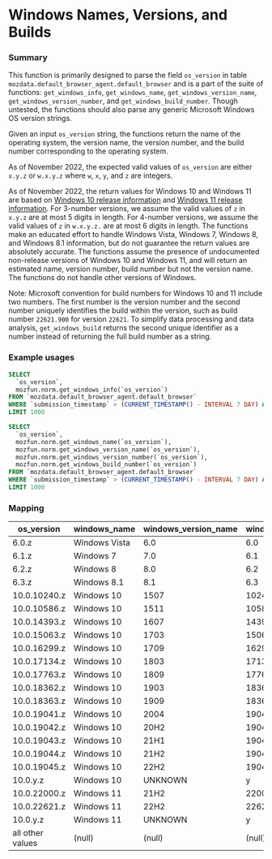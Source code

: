 # Windows Names, Versions, and Builds

### Summary
This function is primarily designed to parse the field `os_version` in table `mozdata.default_browser_agent.default_browser` and is a part of the suite of functions: `get_windows_info`, `get_windows_name`, `get_windows_version_name`, `get_windows_version_number`, and `get_windows_build_number`. Though untested, the functions should also parse any generic Microsoft Windows OS version strings.

Given an input `os_version` string, the functions return the name of the operating system, the version name, the version number, and the build number corresponding to the operating system.

As of November 2022, the expected valid values of `os_version` are either `x.y.z` or `w.x.y.z` where `w`, `x`, `y`, and `z` are integers.

As of November 2022, the return values for Windows 10 and Windows 11 are based on [Windows 10 release information](https://learn.microsoft.com/en-us/windows/release-health/release-information) and [Windows 11 release information](https://learn.microsoft.com/en-us/windows/release-health/windows11-release-information). For 3-number versions, we assume the valid values of `z` in `x.y.z` are at most 5 digits in length. For 4-number versions, we assume the valid values of `z` in `w.x.y.z.` are at most 6 digits in length. The functions make an educated effort to handle Windows Vista, Windows 7, Windows 8, and Windows 8.1 information, but do not guarantee the return values are absolutely accurate. The functions assume the presence of undocumented non-release versions of Windows 10 and Windows 11, and will return an estimated name, version number, build number but not the version name. The functions do not handle other versions of Windows.

Note: Microsoft convention for build numbers for Windows 10 and 11 include two numbers. The first number is the version number and the second number uniquely identifies the build within the version, such as build number `22621.900` for version `22621`. To simplify data processing and data analysis, `get_windows_build` returns the second unique identifier as a number instead of returning the full build number as a string.

### Example usages

```sql
SELECT
  `os_version`,
  mozfun.norm.get_windows_info(`os_version`)
FROM `mozdata.default_browser_agent.default_browser`
WHERE `submission_timestamp` > (CURRENT_TIMESTAMP() - INTERVAL 7 DAY) AND LEFT(document_id, 2) = '00'
LIMIT 1000
```

```sql
SELECT
  `os_version`,
  mozfun.norm.get_windows_name(`os_version`),
  mozfun.norm.get_windows_version_name(`os_version`),
  mozfun.norm.get_windows_version_number(`os_version`),
  mozfun.norm.get_windows_build_number(`os_version`)
FROM `mozdata.default_browser_agent.default_browser`
WHERE `submission_timestamp` > (CURRENT_TIMESTAMP() - INTERVAL 7 DAY) AND LEFT(document_id, 2) = '00'
LIMIT 1000
```

### Mapping
os_version       | windows_name  | windows_version_name | windows_version_number | windows_build_number
---------------- | ------------- | -------------------- | ---------------------- | --------------------
6.0.z            | Windows Vista | 6.0                  | 6.0                    | z
6.1.z            | Windows 7     | 7.0                  | 6.1                    | z
6.2.z            | Windows 8     | 8.0                  | 6.2                    | z
6.3.z            | Windows 8.1   | 8.1                  | 6.3                    | z
10.0.10240.z     | Windows 10    | 1507                 | 10240                  | z
10.0.10586.z     | Windows 10    | 1511                 | 10586                  | z
10.0.14393.z     | Windows 10    | 1607                 | 14393                  | z
10.0.15063.z     | Windows 10    | 1703                 | 15063                  | z
10.0.16299.z     | Windows 10    | 1709                 | 16299                  | z
10.0.17134.z     | Windows 10    | 1803                 | 17134                  | z
10.0.17763.z     | Windows 10    | 1809                 | 17763                  | z
10.0.18362.z     | Windows 10    | 1903                 | 18362                  | z
10.0.18363.z     | Windows 10    | 1909                 | 18363                  | z
10.0.19041.z     | Windows 10    | 2004                 | 19041                  | z
10.0.19042.z     | Windows 10    | 20H2                 | 19042                  | z
10.0.19043.z     | Windows 10    | 21H1                 | 19043                  | z
10.0.19044.z     | Windows 10    | 21H2                 | 19044                  | z
10.0.19045.z     | Windows 10    | 22H2                 | 19045                  | z
10.0.y.z         | Windows 10    | UNKNOWN              | y                      | z
10.0.22000.z     | Windows 11    | 21H2                 | 22000                  | z
10.0.22621.z     | Windows 11    | 22H2                 | 22621                  | z
10.0.y.z         | Windows 11    | UNKNOWN              | y                      | z
all other values | (null)        | (null)               | (null)                 | (null)
